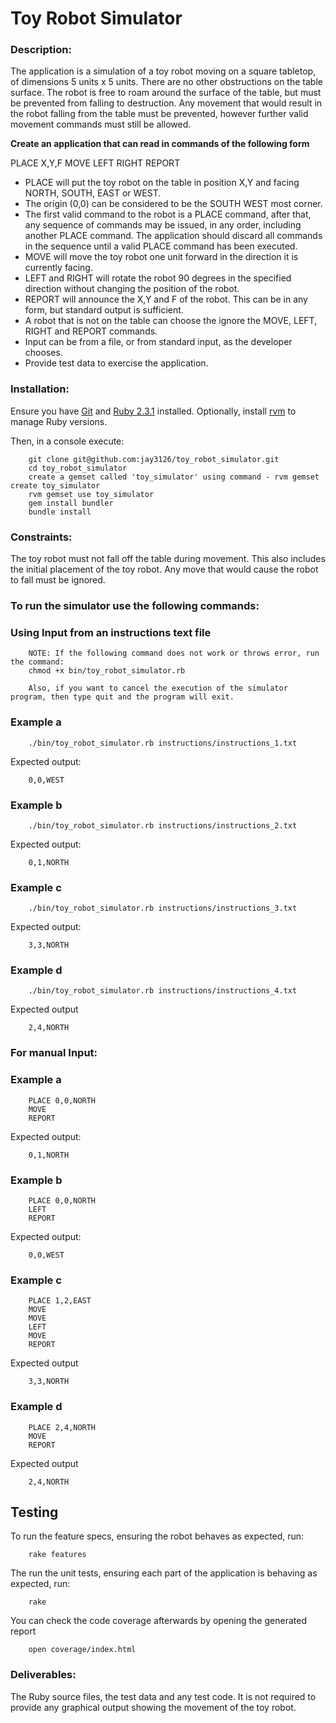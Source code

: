# Toy Robot Simulator

### Description:
The application is a simulation of a toy robot moving on a square tabletop, of dimensions 5
units x 5 units. There are no other obstructions on the table surface. The robot is free to roam around the surface of the table, but must be prevented from falling to destruction. Any movement that would result in the robot falling from the table must be prevented, however further valid movement commands must still be allowed.

**Create an application that can read in commands of the following form**

PLACE X,Y,F
MOVE
LEFT
RIGHT
REPORT

- PLACE will put the toy robot on the table in position X,Y and facing NORTH, SOUTH, EAST or
WEST.
- The origin (0,0) can be considered to be the SOUTH WEST most corner.
- The first valid command to the robot is a PLACE command, after that, any sequence of
commands may be issued, in any order, including another PLACE command. The application
should discard all commands in the sequence until a valid PLACE command has been
executed.
- MOVE will move the toy robot one unit forward in the direction it is currently facing.
- LEFT and RIGHT will rotate the robot 90 degrees in the specified direction without changing
the position of the robot.
- REPORT will announce the X,Y and F of the robot. This can be in any form, but standard
output is sufficient.
- A robot that is not on the table can choose the ignore the MOVE, LEFT, RIGHT and REPORT
commands.
- Input can be from a file, or from standard input, as the developer chooses.
- Provide test data to exercise the application.

### Installation:
Ensure you have [Git](http://git-scm.com/downloads) and [Ruby 2.3.1](http://www.ruby-lang.org/en/downloads/) installed.  Optionally, install [rvm](https://rvm.io/rvm/install) to manage Ruby versions.

Then, in a console execute:

		git clone git@github.com:jay3126/toy_robot_simulator.git
		cd toy_robot_simulator
		create a gemset called 'toy_simulator' using command - rvm gemset create toy_simulator
		rvm gemset use toy_simulator
		gem install bundler
		bundle install

### Constraints:
The toy robot must not fall off the table during movement. This also includes the initial
placement of the toy robot.
Any move that would cause the robot to fall must be ignored.

### To run the simulator use the following commands:

### Using Input from an instructions text file

		NOTE: If the following command does not work or throws error, run the command:
		chmod +x bin/toy_robot_simulator.rb

		Also, if you want to cancel the execution of the simulator program, then type quit and the program will exit.

### Example a

		./bin/toy_robot_simulator.rb instructions/instructions_1.txt

Expected output:

		0,0,WEST

### Example b

		./bin/toy_robot_simulator.rb instructions/instructions_2.txt

Expected output:

		0,1,NORTH

### Example c

		./bin/toy_robot_simulator.rb instructions/instructions_3.txt

Expected output:

		3,3,NORTH

### Example d

		./bin/toy_robot_simulator.rb instructions/instructions_4.txt

Expected output

		2,4,NORTH

### For manual Input:

### Example a

		PLACE 0,0,NORTH
		MOVE
		REPORT

Expected output:

		0,1,NORTH

### Example b

		PLACE 0,0,NORTH
		LEFT
		REPORT

Expected output:

		0,0,WEST

### Example c

		PLACE 1,2,EAST
		MOVE
		MOVE
		LEFT
		MOVE
		REPORT

Expected output

		3,3,NORTH

### Example d

		PLACE 2,4,NORTH
		MOVE
		REPORT

Expected output

		2,4,NORTH

## Testing

To run the feature specs, ensuring the robot behaves as expected, run:

		rake features

The run the unit tests, ensuring each part of the application is behaving as expected, run:

		rake

You can check the code coverage afterwards by opening the generated report

		open coverage/index.html

### Deliverables:
The Ruby source files, the test data and any test code.
It is not required to provide any graphical output showing the movement of the toy robot.
